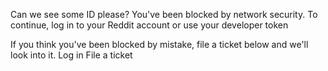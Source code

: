 Can we see some ID please?
You've been blocked by network security. To continue, log in to your Reddit account or use your developer token

If you think you've been blocked by mistake, file a ticket below and we'll look into it.
Log in File a ticket